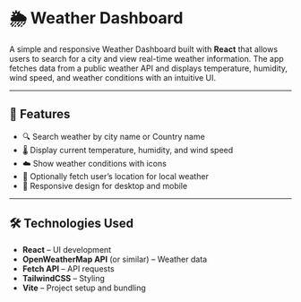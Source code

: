 # 🌦️ Weather Dashboard

A simple and responsive Weather Dashboard built with **React** that allows users to search for a city and view real-time weather information. The app fetches data from a public weather API and displays temperature, humidity, wind speed, and weather conditions with an intuitive UI.

---

## 🚀 Features

- 🔍 Search weather by city name or Country name
- 🌡️ Display current temperature, humidity, and wind speed
- ☁️ Show weather conditions with icons
- 📍 Optionally fetch user’s location for local weather
- 📱 Responsive design for desktop and mobile

---

## 🛠️ Technologies Used

- **React** – UI development
- **OpenWeatherMap API** (or similar) – Weather data
- **Fetch API** – API requests
- **TailwindCSS** – Styling
- **Vite** – Project setup and bundling
